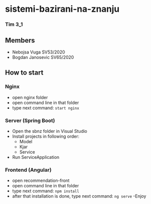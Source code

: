# sistemi-bazirani-na-znanju
### Tim 3_1
## Members
- Nebojsa Vuga SV53/2020
- Bogdan Janosevic SV65/2020

## How to start

### Nginx
- open nginx folder
- open command line in that folder
- type next command:
  `start nginx`

### Server (Spring Boot)
- Open the sbnz folder in Visual Studio
- Install projects in following order:
    - Model
    - Kjar
    - Service
- Run ServiceApplication

### Frontend (Angular)
- open recommendation-front
- open command line in that folder
- type next command:
  `npm install`
- after that installation is done, type next command:
  `ng serve`
-Enjoy
